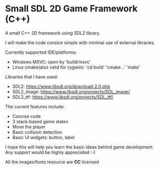 Small SDL 2D Game Framework (C++)
===========

A small C++ 2D framework using SDL2 library.

I will make the code consice simple with minimal use of external libraries.

Currently supported IDE/platforms:
- Windows MSVC: open by 'build/msvc'
- Linux cmake(also valid for cygwin): 
'cd build'
'cmake ..'
'make'

Libraries that I have used:
* SDL2: https://www.libsdl.org/download-2.0.php
* SDL2_image: https://www.libsdl.org/projects/SDL_image/
* SDL2_ttf: https://www.libsdl.org/projects/SDL_ttf/


The current features include:
* Concise code
* 3 stack-based game states 
* Move the player
* Basic collision detection
* Basic UI widgets: button, label


I hope this will help you learn the basic ideas behind game development.
Any support would be highly appreciated :-)

All the images/fonts resource are **CC** licensed
